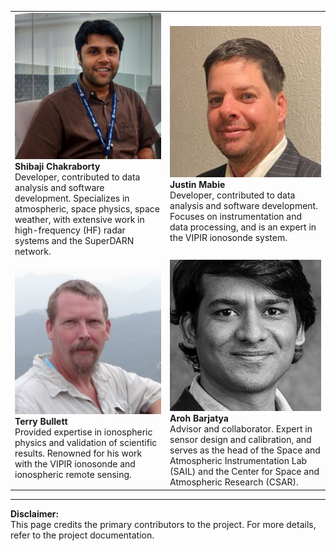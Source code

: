 <!-- 
Author(s): Shibaji Chakraborty

Disclaimer:

-->

|   |   |
|---|---|
| ![Shibaji Chakraborty](../figures/Chakraborty.png)<br>__Shibaji Chakraborty__<br> Developer, contributed to data analysis and software development. Specializes in atmospheric, space physics, space weather, with extensive work in high-frequency (HF) radar systems and the SuperDARN network. | ![Justin Mabie](../figures/Mabie.png)<br>__Justin Mabie__<br> Developer, contributed to data analysis and software development. Focuses on instrumentation and data processing, and is an expert in the VIPIR ionosonde system. |
| ![Terry Bullett](../figures/Bullett.png)<br>__Terry Bullett__<br>Provided expertise in ionospheric physics and validation of scientific results. Renowned for his work with the VIPIR ionosonde and ionospheric remote sensing. | ![Aroh Barjatya](../figures/Barjatya.png)<br>__Aroh Barjatya__<br>Advisor and collaborator. Expert in sensor design and calibration, and serves as the head of the Space and Atmospheric Instrumentation Lab (SAIL) and the Center for Space and Atmospheric Research (CSAR). |

---

**Disclaimer:**  
This page credits the primary contributors to the project. For more details, refer to the project documentation.
